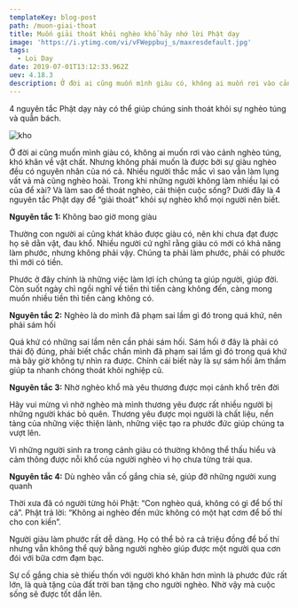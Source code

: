 ```yaml
---
templateKey: blog-post
path: /muon-giai-thoat
title: Muốn giải thoát khỏi nghèo khổ hãy nhớ lời Phật dạy
image: 'https://i.ytimg.com/vi/vFWeppbuj_s/maxresdefault.jpg' 
tags:
  - Loi Day
date: 2019-07-01T13:12:33.962Z
uev: 4.18.3
description: Ở đời ai cũng muốn mình giàu có, không ai muốn rơi vào cảnh nghèo túng, khó khăn về vật chất. Nhưng không phải muốn là được bởi sự giàu nghèo đều có nguyên nhân của nó cả. Nhiều người thắc mắc vì sao vẫn làm lụng vất vả mà cũng nghèo hoài.
---
```


4 nguyên tắc Phật dạy này có thể giúp chúng sinh thoát khỏi sự nghèo túng và quẫn bách.

![kho](https://botatquanam.com/wp-content/uploads/2016/07/thoat-ngheo-640x421.jpg "kho")

Ở đời ai cũng muốn mình giàu có, không ai muốn rơi vào cảnh nghèo túng, khó khăn về vật chất. Nhưng không phải muốn là được bởi sự giàu nghèo đều có nguyên nhân của nó cả. Nhiều người thắc mắc vì sao vẫn làm lụng vất vả mà cũng nghèo hoài. Trong khi những người không làm nhiều lại có của để xài? Và làm sao để thoát nghèo, cải thiện cuộc sống?
Dưới đây là 4 nguyên tắc Phật dạy để “giải thoát” khỏi sự nghèo khổ mọi người nên biết.

**Nguyên tắc 1:** Không bao giờ mong giàu

Thường con người ai cũng khát khảo được giàu có, nên khi chưa đạt được họ sẽ dằn vặt, đau khổ. Nhiều người cứ nghĩ rằng giàu có mới có khả năng làm phước, nhưng không phải vậy. Chúng ta phải làm phước, phải có phước thì mới có tiền.

Phước ở đây chính là những việc làm lợi ích chúng ta giúp người, giúp đời. Còn suốt ngày chỉ ngồi nghĩ về tiền thì tiền càng không đến, càng mong muốn nhiều tiền thì tiền càng không có.

**Nguyên tắc 2:** Nghèo là do mình đã phạm sai lầm gì đó trong quá khứ, nên phải sám hối

Quá khứ có những sai lầm nên cần phải sám hối. Sám hối ở đây là phải có thái độ đúng, phải biết chắc chắn mình đã phạm sai lầm gì đó trong quá khứ mà bây giờ không tự nhìn ra được. Chính cái biết này là sự sám hối âm thầm giúp ta nhanh chóng thoát khỏi nghiệp cũ.

**Nguyên tắc 3:** Nhờ nghèo khổ mà yêu thương được mọi cảnh khổ trên đời

Hãy vui mừng vì nhờ nghèo mà mình thương yêu được rất nhiều người bị những người khác bỏ quên. Thương yêu được mọi người là chất liệu, nền tảng của những việc thiện lành, những việc tạo ra phước đức giúp chúng ta vượt lên.

Vì những người sinh ra trong cảnh giàu có thường không thể thấu hiểu và cảm thông được nỗi khổ của người nghèo vì họ chưa từng trải qua.

**Nguyên tắc 4:** Dù nghèo vẫn cố gắng chia sẻ, giúp đỡ những người xung quanh

Thời xưa đã có người từng hỏi Phật: “Con nghèo quá, không có gì để bố thí cả”. Phật trả lời: “Không ai nghèo đến mức không có một hạt cơm để bố thí cho con kiến”.

Người giàu làm phước rất dễ dàng. Họ có thể bỏ ra cả triệu đồng để bố thí nhưng vẫn không thể quý bằng người nghèo giúp được một người qua cơn đói với bữa cơm đạm bạc.

Sự cố gắng chia sẻ thiếu thốn với người khó khăn hơn mình là phước đức rất lớn, là quà tặng của đất trời ban tặng cho người nghèo. Nhờ vậy mà cuộc sống sẽ được tốt dần lên.